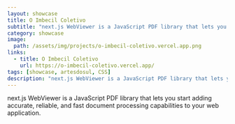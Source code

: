 ```yaml
---
layout: showcase
title: O Imbecil Coletivo
subtitle: "next.js WebViewer is a JavaScript PDF library that lets you start adding accurate, reliable, and fast document processing capabilities to your web application."
category: showcase
image: 
  path: /assets/img/projects/o-imbecil-coletivo.vercel.app.png
links:
  - title: O Imbecil Coletivo
    url: https://o-imbecil-coletivo.vercel.app/
tags: [showcase, artesdosul, CSS]
description: "next.js WebViewer is a JavaScript PDF library that lets you start adding accurate, reliable, and fast document processing capabilities to your web application."
---
```


next.js WebViewer is a JavaScript PDF library that lets you start adding accurate, reliable, and fast document processing capabilities to your web application.

